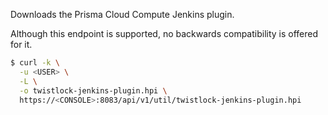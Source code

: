 Downloads the Prisma Cloud Compute Jenkins plugin.

Although this endpoint is supported, no backwards compatibility is offered for it.

```bash
$ curl -k \
  -u <USER> \
  -L \
  -o twistlock-jenkins-plugin.hpi \
  https://<CONSOLE>:8083/api/v1/util/twistlock-jenkins-plugin.hpi
```

